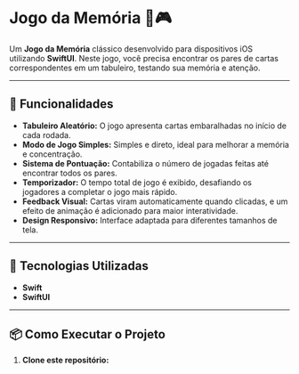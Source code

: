 # Jogo da Memória 🧠🎮

Um **Jogo da Memória** clássico desenvolvido para dispositivos iOS utilizando **SwiftUI**. Neste jogo, você precisa encontrar os pares de cartas correspondentes em um tabuleiro, testando sua memória e atenção.

---

## 🎯 Funcionalidades

- **Tabuleiro Aleatório:** O jogo apresenta cartas embaralhadas no início de cada rodada.
- **Modo de Jogo Simples:** Simples e direto, ideal para melhorar a memória e concentração.
- **Sistema de Pontuação:** Contabiliza o número de jogadas feitas até encontrar todos os pares.
- **Temporizador:** O tempo total de jogo é exibido, desafiando os jogadores a completar o jogo mais rápido.
- **Feedback Visual:** Cartas viram automaticamente quando clicadas, e um efeito de animação é adicionado para maior interatividade.
- **Design Responsivo:** Interface adaptada para diferentes tamanhos de tela.

---

## 🚀 Tecnologias Utilizadas

- **Swift**
- **SwiftUI**


---

## 📦 Como Executar o Projeto

1. **Clone este repositório:**

